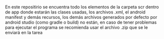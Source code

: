 En este repositirio se encuentra todo los elementos de la carpeta scr dentro de app donde estarán las clases usadas, los archivos .xml, el android manifest y demás recursos, 
los demás archivos generados por defecto por android studio (como gradle o build) no están, en caso de tener problemas para ejecutar el programa se recomienda usar el archivo .zip
que se le enviará en la tarea
